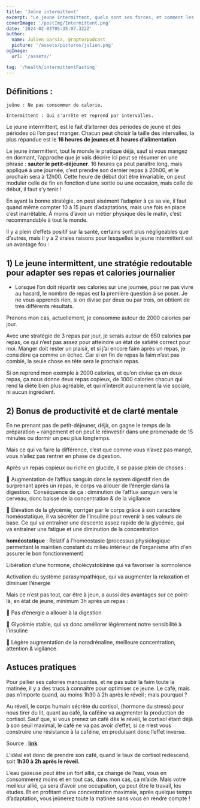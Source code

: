 ```yaml
---
title: 'Jeûne intermittent'
excerpt: "Le jeune intermittent, quels sont ses forces, et comment les appliquers ? "
coverImage: '/postImg/Intermittent.png'
date: '2024-02-03T05:35:07.322Z'
author:
  name: Julien Garsia, @raptorpodcast
  picture: '/assets/pictures/julien.png'
ogImage:
  url: '/assets/'

tag: '/health/intermittentFasting'
---
```


## Définitions : 

	jeûne : Ne pas consommer de calorie. 

	Intermittent : Qui s'arrête et reprend par intervalles.

Le jeune intermittent, est le fait d’alterner des périodes de jeune et des périodes où l’on peut manger. Chacun peut choisir la taille des intervalles, la plus répandue est le **16 heures de jeunes et 8 heures d’alimentation**. 

Le jeune intermittent, tout le monde le pratique déjà, sauf si vous mangez en dormant, l’approche que je vais décrire ici peut se résumer en une phrase : **sauter le petit-déjeuner**. 16 heures ça peut paraître long, mais appliqué à une journée, c’est prendre son dernier repas à 20h00, et le prochain sera à 12h00. Cette heure de début doit être invariable, on peut moduler celle de fin en fonction d’une sortie ou une occasion, mais celle de début, il faut s’y tenir !

En ayant la bonne stratégie, on peut aisément l’adapter à ça sa vie, il faut quand même compter 10 à 15 jours d’adaptations, mais une fois en place c’est inarrêtable. À moins d’avoir un métier physique dès le matin, c’est recommandable à tout le monde. 

Il y a plein d’effets positif sur la santé, certains sont plus négligeables que d’autres, mais il y a 2 vraies raisons pour lesquelles le jeune intermittent est un avantage fou :


## 1)  Le jeune intermittent, une stratégie redoutable pour adapter ses repas et calories journalier
* Lorsque l’on doit répartir ses calories sur une journée, pour ne pas vivre au hasard, le nombre de repas est la première question à se poser. Je ne vous apprends rien, si on divise par deux ou par trois, on obtient de très différents résultats. 

Prenons mon cas, actuellement, je consomme autour de 2000 calories par jour.

Avec une stratégie de 3 repas par jour, je serais autour de 650 calories par repas, ce qui n’est pas assez pour atteindre un état de satiété correct pour moi. Manger doit rester un plaisir, et si j’ai encore faim après un repas, je considère ça comme un échec. Car si en fin de repas la faim n’est pas comblé, la seule chose en tête sera le prochain repas.

Si on reprend mon exemple à 2000 calories, et qu’on divise ça en deux repas, ça nous donne deux repas copieux, de 1000 calories chacun qui rend la diète bien plus agréable, et qui n’interdit aucunement la vie sociale, ni aucun ingrédient. 


## 2) Bonus de productivité et de clarté mentale

En ne prenant pas de petit-déjeuner, déjà, on gagne le temps de la préparation + rangement et on peut le réinvestir dans une promenade de 15 minutes ou dormir un peu plus longtemps.

Mais ce qui va faire la différence, c’est que comme vous n’avez pas mangé, vous n’allez pas rentrer en phase de digestion.

Après un repas copieux ou riche en glucide, il se passe plein de choses :

📍 Augmentation de l’afflux sanguin dans le system digestif rien de surprenant après un repas, le corps va allouer de l’énergie dans la digestion. 
Conséquence de ça : diminution de l’afflux sanguin vers le cerveau, donc baisse de la concentration & de la vigilance

📍 Élévation de la glycémie, corriger par le corps grâce à son caractère homéostatique, il va sécréter de l’insuline pour revenir à ses valeurs de base. Ce qui va entraîner une descente assez rapide de la glycémie, qui va entrainer une fatigue et une diminution de la concentration

**homéostatique** : Relatif à l’homéostasie (processus physiologique permettant le maintien constant du milieu intérieur de l'organisme afin d'en assurer le bon fonctionnement)

Libération d’une hormone, cholécystokinine qui va favoriser la somnolence

Activation du système parasympathique, qui va augmenter la relaxation et diminuer l’énergie

Mais ce n’est pas tout, car être à jeun, a aussi des avantages sur ce point-là, en état de jeune, minimum 3h après un repas :

📍 Pas d’énergie a allouer à la digestion

📍 Glycémie stable, qui va donc améliorer légèrement notre sensibilité à l’insuline

📍 Légère augmentation de la noradrénaline, meilleure concentration, attention & vigilance.


## Astuces pratiques

Pour pallier ses calories manquantes, et ne pas subir la faim toute la matinée, il y a des trucs à connaitre pour optimiser ce jeune. Le café, mais pas n’importe quand, au moins 1h30 à 2h après le réveil ; mais pourquoi ? 

Au réveil, le corps humain sécrète du cortisol, (hormone du stress) pour nous tirer du lit, quant au café, la caféine va augmenter la production de cortisol. Sauf que, si vous prenez un café dès le réveil, le cortisol étant déjà à son seuil maximal, le café ne va pas avoir d’effet, si ce n’est vous construire une résistance à la caféine, en produisant donc l’effet inverse.

Source : [**link**](https://www.medicalhealthtests.com/pathology-test/cortisol-test-serum.html)

L’idéal est donc de prendre son café, quand le taux de cortisol redescend, soit **1h30 à 2h après le réveil.**

L’eau gazeuse peut être un fort allié, ça change de l’eau, vous en consommerez moins et en tout cas, dans mon cas, ça m’aide. 
Mais votre meilleur allié, ça sera d’avoir une occupation, ça peut être le travail, les études. Et en profitant d’une concentration maximale, après quelque temps d’adaptation, vous jeûnerez toute la matinée sans vous en rendre compte ! 
